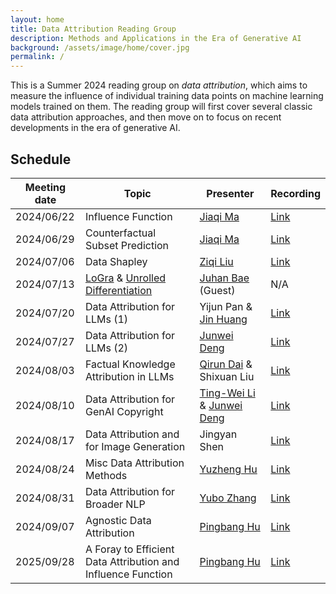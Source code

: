```yaml
---
layout: home
title: Data Attribution Reading Group
description: Methods and Applications in the Era of Generative AI
background: /assets/image/home/cover.jpg
permalink: /
---
```


This is a Summer 2024 reading group on *data attribution*, which aims to measure the influence of individual training data points on machine learning models trained on them. The reading group will first cover several classic data attribution approaches, and then move on to focus on recent developments in the era of generative AI.

<!-- Below are recordings of our two most recent presentations. For more, please visit the [Recording Page](./recording). -->

## Schedule

| Meeting date | Topic                                                                                                    | Presenter                                                                                    | Recording                    |
| ------------ | -------------------------------------------------------------------------------------------------------- | -------------------------------------------------------------------------------------------- | ---------------------------- |
| 2024/06/22   | Influence Function                                                                                       | [Jiaqi Ma](https://jiaqima.github.io/)                                                       | [Link](./recording/2024/1/)  |
| 2024/06/29   | Counterfactual Subset Prediction                                                                         | [Jiaqi Ma](https://jiaqima.github.io/)                                                       | [Link](./recording/2024/2/)  |
| 2024/07/06   | Data Shapley                                                                                             | [Ziqi Liu](https://www.cmu.edu/dietrich/statistics-datascience/people/phd/ziqi-liu.html)     | [Link](./recording/2024/3/)  |
| 2024/07/13   | [LoGra](https://arxiv.org/pdf/2405.13954) & [Unrolled Differentiation](https://arxiv.org/pdf/2405.12186) | [Juhan Bae](https://www.juhanbae.com/) (Guest)                                               | N/A                          |
| 2024/07/20   | Data Attribution for LLMs (1)                                                                            | Yijun Pan & [Jin Huang](https://jn-huang.github.io/)                                         | [Link](./recording/2024/5/)  |
| 2024/07/27   | Data Attribution for LLMs (2)                                                                            | [Junwei Deng](https://theaperdeng.github.io/)                                                | [Link](./recording/2024/6/)  |
| 2024/08/03   | Factual Knowledge Attribution in LLMs                                                                    | [Qirun Dai](https://github.com/qrdai/) & Shixuan Liu                                         | [Link](./recording/2024/7/)  |
| 2024/08/10   | Data Attribution for GenAI Copyright                                                                     | [Ting-Wei Li](https://tingwl0122.github.io/) & [Junwei Deng](https://theaperdeng.github.io/) | [Link](./recording/2024/8/)  |
| 2024/08/17   | Data Attribution and for Image Generation                                                                | Jingyan Shen                                                                                 | [Link](./recording/2024/9/)  |
| 2024/08/24   | Misc Data Attribution Methods                                                                            | [Yuzheng Hu](https://scholar.google.com/citations?user=cVVimVcAAAAJ&hl=en)                   | [Link](./recording/2024/10/) |
| 2024/08/31   | Data Attribution for Broader NLP                                                                         | [Yubo Zhang](https://yb-z.github.io/)                                                        | [Link](./recording/2024/11/) |
| 2024/09/07   | Agnostic Data Attribution                                                                                | [Pingbang Hu](https://pbb.wtf)                                                               | [Link](./recording/2024/12/) |
| 2025/09/28   | A Foray to Efficient Data Attribution and Influence Function                                             | [Pingbang Hu](https://pbb.wtf)                                                               | [Link](./recording/2025/13/) |
